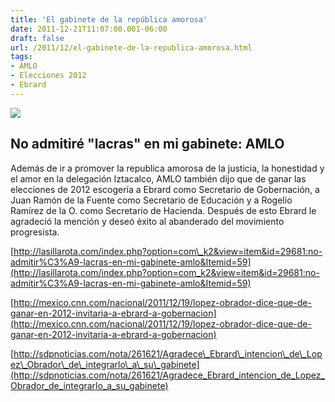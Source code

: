 ```yaml
---
title: 'El gabinete de la república amorosa'
date: 2011-12-21T11:07:00.001-06:00
draft: false
url: /2011/12/el-gabinete-de-la-republica-amorosa.html
tags: 
- AMLO
- Elecciones 2012
- Ebrard
---
```


[![](http://2.bp.blogspot.com/-DKkFvFVZ5zY/TvIWmjhho7I/AAAAAAAABCg/VJ1d2jDf40E/s200/14248-AMLOVE.jpg)](http://2.bp.blogspot.com/-DKkFvFVZ5zY/TvIWmjhho7I/AAAAAAAABCg/VJ1d2jDf40E/s1600/14248-AMLOVE.jpg)

**No admitiré "lacras" en mi gabinete: AMLO**
---------------------------------------------

Además de ir a promover la republica amorosa de la justicia, la honestidad y el amor en la delegación Iztacalco, AMLO también dijo que de ganar las elecciones de 2012 escogería a Ebrard como Secretario de Gobernación, a Juan Ramón de la Fuente como Secretario de Educación y a Rogelio Ramírez de la O. como Secretario de Hacienda. Después de esto Ebrard le agradeció la mención y deseó éxito al abanderado del movimiento progresista.

  
  
[http://lasillarota.com/index.php?option=com\_k2&view=item&id=29681:no-admitir%C3%A9-lacras-en-mi-gabinete-amlo&Itemid=59](http://lasillarota.com/index.php?option=com_k2&view=item&id=29681:no-admitir%C3%A9-lacras-en-mi-gabinete-amlo&Itemid=59)  
  
[http://mexico.cnn.com/nacional/2011/12/19/lopez-obrador-dice-que-de-ganar-en-2012-invitaria-a-ebrard-a-gobernacion](http://mexico.cnn.com/nacional/2011/12/19/lopez-obrador-dice-que-de-ganar-en-2012-invitaria-a-ebrard-a-gobernacion)  
  
[http://sdpnoticias.com/nota/261621/Agradece\_Ebrard\_intencion\_de\_Lopez\_Obrador\_de\_integrarlo\_a\_su\_gabinete](http://sdpnoticias.com/nota/261621/Agradece_Ebrard_intencion_de_Lopez_Obrador_de_integrarlo_a_su_gabinete)